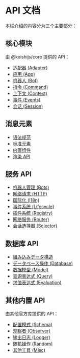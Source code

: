 # API 文档

本栏介绍的内容分为三个主要部分：

## 核心模块

由 @koishijs/core 提供的 API：

- [适配器 (Adapter)](./core/adapter.md)
- [应用 (App)](./core/app.md)
- [机器人 (Bot)](./core/bot.md)
- [指令 (Command)](./core/command.md)
- [上下文 (Context)](./core/context.md)
- [事件 (Events)](./core/events.md)
- [会话 (Session)](./core/session.md)

## 消息元素

- [语法规范](./message/syntax.md)
- [标准元素](./message/elements.md)
- [内置组件](./message/components.md)
- [渲染 API](./message/api.md)

## 服务 API

- [机器人管理 (Bots)](./service/bots.md)
- [网络请求 (HTTP)](./service/http.md)
- [国际化 (I18n)](./service/i18n.md)
- [事件系统 (Lifecycle)](./service/lifecycle.md)
- [插件系统 (Registry)](./service/registry.md)
- [网络服务 (Router)](./service/router.md)
- [会话选择器 (Selector)](./service/selector.md)

## 数据库 API

- [組み込みデータ構造](./database/built-in.md)
- [データベース操作 (Database)](./database/database.md)
- [数据模型 (Model)](./database/model.md)
- [查询表达式 (Query)](./database/query.md)
- [求值表达式 (Evaluation)](./database/evaluation.md)

## 其他内置 API

由其他官方库提供的 API：

- [配置模式 (Schema)](./utils/schema.md)
- [观察者 (Observer)](./utils/observer.md)
- [输出日志 (Logger)](./utils/logger.md)
- [随机操作 (Random)](./utils/random.md)
- [其他工具 (Misc)](./utils/misc.md)
